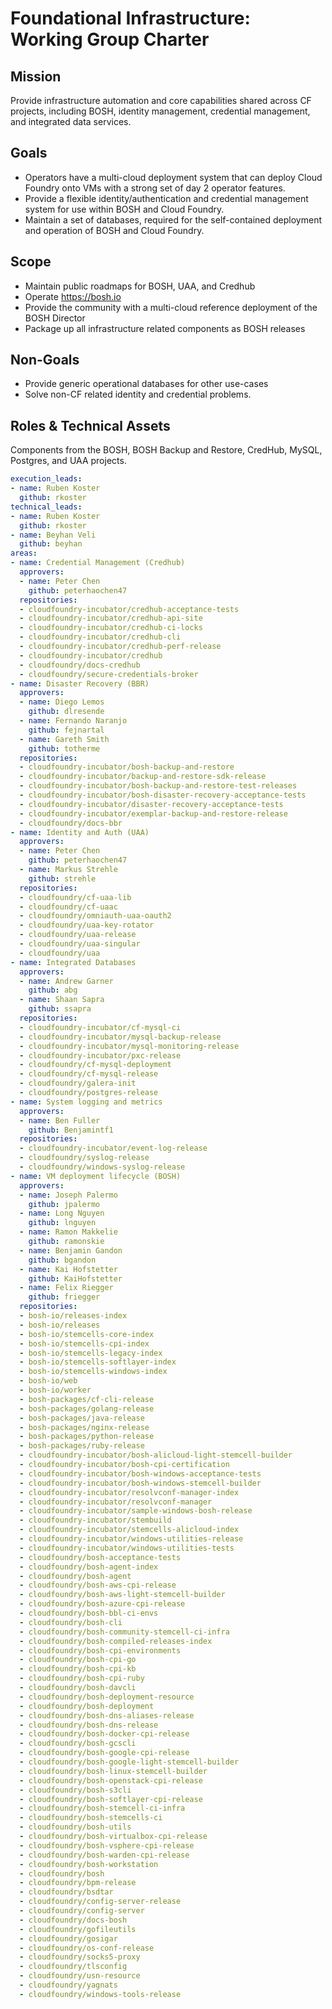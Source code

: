 # Foundational Infrastructure: Working Group Charter

## Mission

Provide infrastructure automation and core capabilities shared across CF projects, including BOSH, identity management, credential management, and integrated data services.


## Goals

* Operators have a multi-cloud deployment system that can deploy Cloud Foundry onto VMs with a strong 
  set of day 2 operator features.
* Provide a flexible identity/authentication and credential management system for use within BOSH and Cloud Foundry.
* Maintain a set of databases, required for the self-contained deployment and operation of BOSH and Cloud Foundry. 

## Scope

* Maintain public roadmaps for BOSH, UAA, and Credhub
* Operate https://bosh.io
* Provide the community with a multi-cloud reference deployment of the BOSH Director
* Package up all infrastructure related components as BOSH releases 

## Non-Goals

* Provide generic operational databases for other use-cases
* Solve non-CF related identity and credential problems.

## Roles & Technical Assets

Components from the BOSH, BOSH Backup and Restore, CredHub, MySQL, Postgres, and UAA projects.

```yaml
execution_leads:
- name: Ruben Koster
  github: rkoster
technical_leads:
- name: Ruben Koster
  github: rkoster
- name: Beyhan Veli
  github: beyhan
areas:
- name: Credential Management (Credhub)
  approvers:
  - name: Peter Chen
    github: peterhaochen47
  repositories:
  - cloudfoundry-incubator/credhub-acceptance-tests
  - cloudfoundry-incubator/credhub-api-site
  - cloudfoundry-incubator/credhub-ci-locks
  - cloudfoundry-incubator/credhub-cli
  - cloudfoundry-incubator/credhub-perf-release
  - cloudfoundry-incubator/credhub
  - cloudfoundry/docs-credhub
  - cloudfoundry/secure-credentials-broker
- name: Disaster Recovery (BBR)
  approvers:
  - name: Diego Lemos
    github: dlresende
  - name: Fernando Naranjo
    github: fejnartal
  - name: Gareth Smith 
    github: totherme
  repositories:
  - cloudfoundry-incubator/bosh-backup-and-restore
  - cloudfoundry-incubator/backup-and-restore-sdk-release
  - cloudfoundry-incubator/bosh-backup-and-restore-test-releases
  - cloudfoundry-incubator/bosh-disaster-recovery-acceptance-tests
  - cloudfoundry-incubator/disaster-recovery-acceptance-tests
  - cloudfoundry-incubator/exemplar-backup-and-restore-release
  - cloudfoundry/docs-bbr
- name: Identity and Auth (UAA)
  approvers:
  - name: Peter Chen 
    github: peterhaochen47
  - name: Markus Strehle
    github: strehle
  repositories:
  - cloudfoundry/cf-uaa-lib
  - cloudfoundry/cf-uaac
  - cloudfoundry/omniauth-uaa-oauth2
  - cloudfoundry/uaa-key-rotator
  - cloudfoundry/uaa-release
  - cloudfoundry/uaa-singular
  - cloudfoundry/uaa
- name: Integrated Databases
  approvers:
  - name: Andrew Garner 
    github: abg
  - name: Shaan Sapra
    github: ssapra
  repositories:
  - cloudfoundry-incubator/cf-mysql-ci
  - cloudfoundry-incubator/mysql-backup-release
  - cloudfoundry-incubator/mysql-monitoring-release
  - cloudfoundry-incubator/pxc-release
  - cloudfoundry/cf-mysql-deployment
  - cloudfoundry/cf-mysql-release
  - cloudfoundry/galera-init
  - cloudfoundry/postgres-release
- name: System logging and metrics
  approvers:
  - name: Ben Fuller
    github: Benjamintf1
  repositories:
  - cloudfoundry-incubator/event-log-release
  - cloudfoundry/syslog-release
  - cloudfoundry/windows-syslog-release
- name: VM deployment lifecycle (BOSH)
  approvers:
  - name: Joseph Palermo
    github: jpalermo
  - name: Long Nguyen
    github: lnguyen
  - name: Ramon Makkelie
    github: ramonskie
  - name: Benjamin Gandon 
    github: bgandon
  - name: Kai Hofstetter
    github: KaiHofstetter
  - name: Felix Riegger
    github: friegger
  repositories:
  - bosh-io/releases-index
  - bosh-io/releases
  - bosh-io/stemcells-core-index
  - bosh-io/stemcells-cpi-index
  - bosh-io/stemcells-legacy-index
  - bosh-io/stemcells-softlayer-index
  - bosh-io/stemcells-windows-index
  - bosh-io/web
  - bosh-io/worker
  - bosh-packages/cf-cli-release
  - bosh-packages/golang-release
  - bosh-packages/java-release
  - bosh-packages/nginx-release
  - bosh-packages/python-release
  - bosh-packages/ruby-release
  - cloudfoundry-incubator/bosh-alicloud-light-stemcell-builder
  - cloudfoundry-incubator/bosh-cpi-certification
  - cloudfoundry-incubator/bosh-windows-acceptance-tests
  - cloudfoundry-incubator/bosh-windows-stemcell-builder
  - cloudfoundry-incubator/resolvconf-manager-index
  - cloudfoundry-incubator/resolvconf-manager
  - cloudfoundry-incubator/sample-windows-bosh-release
  - cloudfoundry-incubator/stembuild
  - cloudfoundry-incubator/stemcells-alicloud-index
  - cloudfoundry-incubator/windows-utilities-release
  - cloudfoundry-incubator/windows-utilities-tests
  - cloudfoundry/bosh-acceptance-tests
  - cloudfoundry/bosh-agent-index
  - cloudfoundry/bosh-agent
  - cloudfoundry/bosh-aws-cpi-release
  - cloudfoundry/bosh-aws-light-stemcell-builder
  - cloudfoundry/bosh-azure-cpi-release
  - cloudfoundry/bosh-bbl-ci-envs
  - cloudfoundry/bosh-cli
  - cloudfoundry/bosh-community-stemcell-ci-infra
  - cloudfoundry/bosh-compiled-releases-index
  - cloudfoundry/bosh-cpi-environments
  - cloudfoundry/bosh-cpi-go
  - cloudfoundry/bosh-cpi-kb
  - cloudfoundry/bosh-cpi-ruby
  - cloudfoundry/bosh-davcli
  - cloudfoundry/bosh-deployment-resource
  - cloudfoundry/bosh-deployment
  - cloudfoundry/bosh-dns-aliases-release
  - cloudfoundry/bosh-dns-release
  - cloudfoundry/bosh-docker-cpi-release
  - cloudfoundry/bosh-gcscli
  - cloudfoundry/bosh-google-cpi-release
  - cloudfoundry/bosh-google-light-stemcell-builder
  - cloudfoundry/bosh-linux-stemcell-builder
  - cloudfoundry/bosh-openstack-cpi-release
  - cloudfoundry/bosh-s3cli
  - cloudfoundry/bosh-softlayer-cpi-release
  - cloudfoundry/bosh-stemcell-ci-infra
  - cloudfoundry/bosh-stemcells-ci
  - cloudfoundry/bosh-utils
  - cloudfoundry/bosh-virtualbox-cpi-release
  - cloudfoundry/bosh-vsphere-cpi-release
  - cloudfoundry/bosh-warden-cpi-release
  - cloudfoundry/bosh-workstation
  - cloudfoundry/bosh
  - cloudfoundry/bpm-release
  - cloudfoundry/bsdtar
  - cloudfoundry/config-server-release
  - cloudfoundry/config-server
  - cloudfoundry/docs-bosh
  - cloudfoundry/gofileutils
  - cloudfoundry/gosigar
  - cloudfoundry/os-conf-release
  - cloudfoundry/socks5-proxy
  - cloudfoundry/tlsconfig
  - cloudfoundry/usn-resource
  - cloudfoundry/yagnats
  - cloudfoundry/windows-tools-release
```
